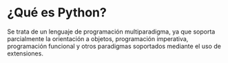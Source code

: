 # ¿Qué es Python?

Se trata de un lenguaje de programación multiparadigma, ya que soporta parcialmente la orientación a objetos, programación imperativa, programación funcional y otros paradigmas soportados mediante el uso de extensiones. 

